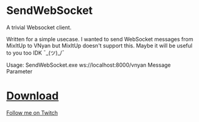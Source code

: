 # SendWebSocket

A trivial Websocket client.

Written for a simple usecase. I wanted to send WebSocket messages from MixItUp to VNyan but MixItUp doesn't support this. Maybe it will be useful to you too IDK ¯\_(ツ)_/¯

Usage:
SendWebSocket.exe ws://localhost:8000/vnyan Message Parameter

# [Download](https://github.com/LumKitty/SendWebSocket/releases)
[Follow me on Twitch](https://twitch.tv/LumKitty)
